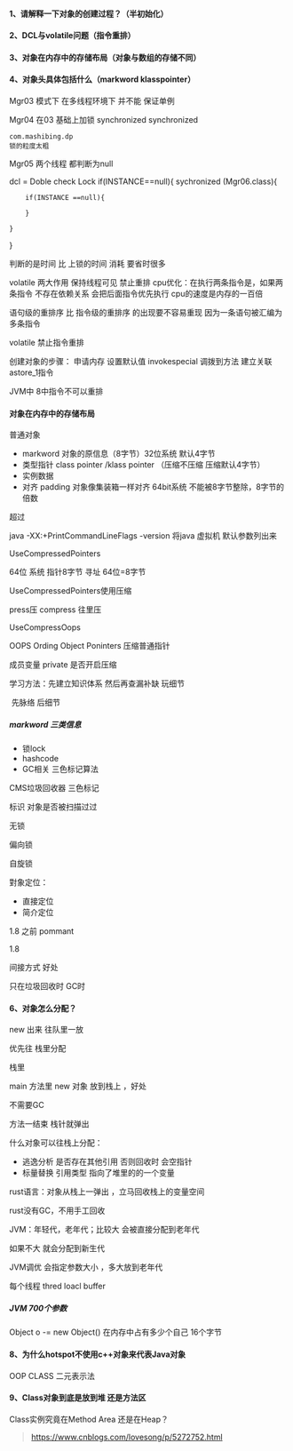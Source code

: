 #### 1、请解释一下对象的创建过程？（半初始化）

#### 2、DCL与volatile问题（指令重排）

#### 3、对象在内存中的存储布局（对象与数组的存储不同）

#### 4、对象头具体包括什么（markword klasspointer）


Mgr03 模式下  在多线程环境下 并不能 保证单例

Mgr04 在03 基础上加锁  synchronized
	synchronized


	com.mashibing.dp
	锁的粒度太粗

Mgr05 两个线程 都判断为null	

dcl = Doble check Lock
if(INSTANCE==null){
	sychronized (Mgr06.class){
	    
	    if(INSTANCE ==null){
	
	    }
	
	}
}


判断的是时间 比 上锁的时间 消耗 要省时很多

volatile 两大作用
保持线程可见
禁止重排
   cpu优化：在执行两条指令是，如果两条指令 不存在依赖关系
              会把后面指令优先执行
   cpu的速度是内存的一百倍


  语句级的重排序 比   指令级的重排序 的出现要不容易重现
 因为一条语句被汇编为多条指令 

volatile  禁止指令重排

创建对象的步骤：
申请内存
设置默认值 invokespecial 
调拨到方法 建立关联 astore_1指令

JVM中 8中指令不可以重排

#### 对象在内存中的存储布局

普通对象

- markword  对象的原信息（8字节）32位系统 默认4字节
- 类型指针 class pointer /klass pointer （压缩不压缩 压缩默认4字节）
- 实例数据
- 对齐 padding 对象像集装箱一样对齐  64bit系统 不能被8字节整除，8字节的倍数

超过

java -XX:+PrintCommandLineFlags -version   将java 虚拟机 默认参数列出来

UseCompressedPointers

64位  系统 指针8字节  寻址 64位=8字节

UseCompressedPointers使用压缩

press压  compress 往里压

UseCompressOops

OOPS Ording Object Poninters 压缩普通指针

成员变量 private 是否开启压缩



学习方法：先建立知识体系 然后再查漏补缺 玩细节

​	先脉络 后细节

##### markword  三类信息

- 锁lock
- hashcode
- GC相关 三色标记算法



CMS垃圾回收器  三色标记

标识 对象是否被扫描过过



无锁

偏向锁

自旋锁



對象定位：

- 直接定位
- 简介定位

1.8 之前 pommant

1.8



间接方式 好处

只在垃圾回收时 GC时 



#### 6、对象怎么分配？

new 出来 往队里一放

优先往 栈里分配

栈里 

main 方法里 new 对象 放到栈上 ，好处

不需要GC 

方法一结束 栈针就弹出 

什么对象可以往栈上分配：

- 逃逸分析   是否存在其他引用  否则回收时 会空指针
- 标量替换   引用类型 指向了堆里的的一个变量 



rust语言：对象从栈上一弹出 ，立马回收栈上的变量空间

rust没有GC，不用手工回收 

JVM：年轻代，老年代；比较大 会被直接分配到老年代 

如果不大 就会分配到新生代

JVM调优 会指定参数大小 ，多大放到老年代

每个线程 thred  loacl  buffer

##### JVM 700个参数

Object  o -= new Object() 在内存中占有多少个自己   16个字节



#### 8、为什么hotspot不使用c++对象来代表Java对象

OOP CLASS  二元表示法

#### 9、Class对象到底是放到堆 还是方法区

Class实例究竟在Method Area 还是在Heap？




> https://www.cnblogs.com/lovesong/p/5272752.html






































